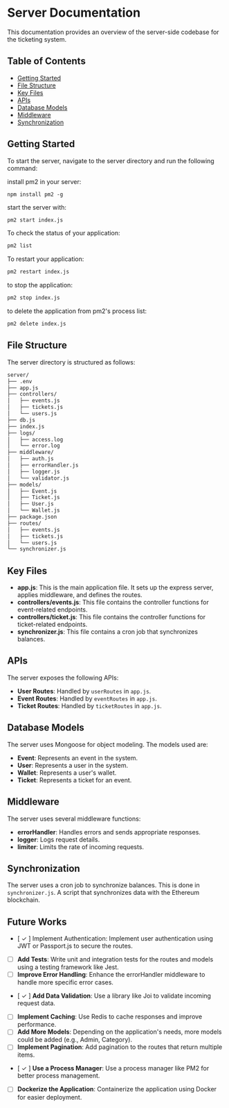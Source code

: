 # Server Documentation

This documentation provides an overview of the server-side codebase for the ticketing system.

## Table of Contents

- [Getting Started](#getting-started)
- [File Structure](#file-structure)
- [Key Files](#key-files)
- [APIs](#apis)
- [Database Models](#database-models)
- [Middleware](#middleware)
- [Synchronization](#synchronization)

## Getting Started

To start the server, navigate to the server directory and run the following command:

install pm2 in your server:

```
npm install pm2 -g
```

start the server with:

```bash
pm2 start index.js
```

To check the status of your application:

```bash
pm2 list
```

To restart your application:

```bash
pm2 restart index.js
```

to stop the application:

```bash
pm2 stop index.js
```

to delete the application from pm2's process list:

```bash
pm2 delete index.js
```

## File Structure

The server directory is structured as follows:

```bash
server/
├── .env
├── app.js
├── controllers/
│   ├── events.js
│   ├── tickets.js
│   └── users.js
├── db.js
├── index.js
├── logs/
│   ├── access.log
│   └── error.log
├── middleware/
│   ├── auth.js
│   ├── errorHandler.js
│   ├── logger.js
│   └── validator.js
├── models/
│   ├── Event.js
│   ├── Ticket.js
│   ├── User.js
│   └── Wallet.js
├── package.json
├── routes/
│   ├── events.js
│   ├── tickets.js
│   └── users.js
└── synchronizer.js
```

## Key Files

- **app.js**: This is the main application file. It sets up the express server, applies middleware, and defines the routes.
- **controllers/events.js**: This file contains the controller functions for event-related endpoints.
- **controllers/ticket.js**: This file contains the controller functions for ticket-related endpoints.
- **synchronizer.js**: This file contains a cron job that synchronizes balances.

## APIs

The server exposes the following APIs:

- **User Routes**: Handled by `userRoutes` in `app.js`.
- **Event Routes**: Handled by `eventRoutes` in `app.js`.
- **Ticket Routes**: Handled by `ticketRoutes` in `app.js`.

## Database Models

The server uses Mongoose for object modeling. The models used are:

- **Event**: Represents an event in the system.
- **User**: Represents a user in the system.
- **Wallet**: Represents a user's wallet.
- **Ticket**: Represents a ticket for an event.

## Middleware

The server uses several middleware functions:

- **errorHandler**: Handles errors and sends appropriate responses.
- **logger**: Logs request details.
- **limiter**: Limits the rate of incoming requests.

## Synchronization

The server uses a cron job to synchronize balances. This is done in `synchronizer.js`. A script that synchronizes data with the Ethereum blockchain.


## Future Works

- [ ✓ ] Implement Authentication: Implement user authentication using JWT or Passport.js to secure the routes.
- [ ] **Add Tests**: Write unit and integration tests for the routes and models using a testing framework like Jest.
- [ ] **Improve Error Handling**: Enhance the errorHandler middleware to handle more specific error cases.
- [ ✓ ] **Add Data Validation**: Use a library like Joi to validate incoming request data.
- [ ] **Implement Caching**: Use Redis to cache responses and improve performance.
- [ ] **Add More Models**: Depending on the application's needs, more models could be added (e.g., Admin, Category).
- [ ] **Implement Pagination**: Add pagination to the routes that return multiple items.
- [ ✓ ] **Use a Process Manager**: Use a process manager like PM2 for better process management.
- [ ] **Dockerize the Application**: Containerize the application using Docker for easier deployment.


